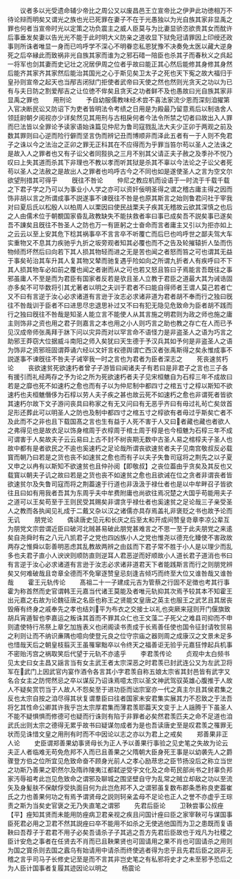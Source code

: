 <!-- { "loadSidebar": true } -->
　　议者多以光受遗命辅少帝比之周公又以废昌邑王立宣帝比之伊尹此功徳相万不待论辩而明矣又谓光之族也光已死罪在妻子不在于光愚独以为光自族其家非显禹之罪也何者当宣帝时光以定策之功负震主之威人臣莫与为比妻显骄恣欲贵其女而酖许后事垂发矣妻以告光光不能于此时明大义防亲之道收显下狱免冠请罪因上印绶还政事则所诛者唯显一身而已呜呼学不深心不明眷恋私恩犹豫不决奏免太医以藏大逆身死之后卒縁此而致祸非光自族其家而谁为之邪石碏一陪臣也杀其子而春秋义之呉起一将军也剑其妻而史记壮之况居伊周之位者乎故曰能正其心然后能修其身修其身然后能齐其家齐其家然后能治其国光之心于斯见矣卫太子之死也天下寃之故大福归于皇孙则宣帝之起天也当邴吉闭狱门拒使者武帝曰天使之然也然则光贪天之功以为已有与夫日防之割爱邴吉之让位徳不侔矣且贪天之功者鲜不及也愚故曰光自族其家非显禹之罪也
　　用刑论
　　予自幼服儒教味经术尝不喜法家流少恩而深刻洎擢第入官决断民讼又防诏下为吏者皆明法令考绩之日用是为殿最乃留意焉后以制诰舍人领廷尉朝夕阅视亦少详矣然见其用刑与古相戾何者今法令所禁之切者曰故出入人罪而巳法皆以全罪论予读家语始诛篇见仲尼为鲁司寇戮乱法大夫少正卯于两观之前及数其罪则曰心逆而险行僻而坚言伪而辨记丑而博顺非而泽此五者有一于人则不免君子之诛以今之法治之正卯之罪无正科其在不应得而为乎罪当笞尔苟以圣人之法诛之是故入人之罪者也又有子讼父者同狴执之三月不别其父请正夫子赦之及季孙不悦乃叹曰上失其道而杀其下非理也不教以孝而听其狱是杀其不辜以今法论之子讼父者死苟以圣人之法赦之是故出人之罪者也呜呼古今之不同也如是遂使圣人之言为空文尔欲望刑措其可得乎
　　旣往不咎论
　　仲尼之教应机而设语于一时流于千载千载之下君子学之乃可以为事业小人学之亦可以资奸佞明圣得之谓之稽古庸主得之因而饰非胡以言之所谓成事不説遂事不谏旣往不咎是也原其斯言之始则鲁君问社于宰我对曰夏后氏以松殷人以柏周人以栗因曰使民战栗夫子疾其无稽故云欲其深慎之也后之人由儒术位于朝覩国家昏乱政教缺失不能扶救者率曰事已成矣吾不説矣事已遂矣吾不諌矣且旣往不咎圣人之防也万一有匪躬之士奋命而言者庸主又引以为拒亦如上之云云以至上安其危下稔其祸事卒不言言卒不听覆亡而后巳也呜呼世之鄙夫驾大车实重物又不息其力疾驰乎九折之坂旁观者知其必覆也而不之告及轮摧辕折人坠而伤物倾而坏然后曰向若下其人损其物轻而进之无是苦也闻之者怒而笞之可也谓其无益于事矣茍治其车升其人复其物又辇而驰复遇乎险如向之所谓九折者人有疾呼曰不下其人损其物车必如前之覆也闻之者谢而从之可也若又怒且笞曰子焉能言吾既往之事邪虽庸人不至是而为君臣有国家者反若是欤且圣人立教于君臣之道最大其为诫诰固亦多矣不可毕数将引其尤著者以明之夫训于君者不曰能自得师者王谓人莫己若者亡又不曰有言逆于汝心必求诸道有言逊于汝志必求诸非道为君者胡不奉而行之独曰旣往不咎哉训于臣者不曰进思尽忠退思补过又不曰有犯无隐见危致命为臣者胡不践而行之独曰旣往不咎哉是知圣人能立言不能使人从其言施之明君则为政之师也施之庸主则饰非之资也用之君子则嘉言之本也用之小人则巧言之助也教之存亡在人而已予见汉成帝师张禹拜于牀下问以灾异而对以罕言命不语怪力是非盗圣人之语为巧言之助邪王莽窃大位据威斗南阳之师入矣犹曰天生德于予汉兵其如予何是非盗圣人之语为饰非之资邪班固谓莽诵六经以文奸言权德舆谓亡西汉者张禹斯得之矣永惟成事不説遂事不谏旣往不咎夫子诫宰我一时之言也为君者为臣者深志之
　　死丧速贫朽论
　　丧欲速贫死欲速朽者曾子子游皆曰闻诸夫子有若曰是非君子之言也三子各有援引而礼经两存之予为论之所为死欲速朽者夫子见宋桓魋自为石椁三年不成故曰若是之靡也死不如速朽之愈也而有子以为仲尼制中都四寸之棺五寸之椁以斯知不欲速朽也夫桓魋僭侈为石椁以劳人夫子疾之甚也故云死不如速朽之愈也非谓死者皆欲其速朽尔故下文子游问丧具曰称家之有无又问曰有无恶乎齐曰有毋过礼茍亡矣敛首足形还葬此可以明圣人之防也及制中都四寸之棺五寸之椁欲有者毋过乎斯矣亡者不及此而不之非也且下载国髙之言也生有益于人死不害于人又曰者藏也藏也者欲人之弗得见也是故衣足以饰身棺周于衣椁周于棺土周于椁是也今桓魋为石椁三年不成可谓害于人矣故夫子云云易曰上古不封不树丧期无数中古圣人易之棺椁夫子圣人也故中都有是者欲民之不逾也奚速朽之足论哉所谓丧欲速贫者夫子见南宫敬叔反必载寳而朝乃曰若是之货也丧不如速贫之愈也而有子以夫子失鲁司寇将之荆先之以子夏又申之以冉有以斯知不欲速贫也且仲孙阅【即敬叔】之丧位葢由乎贪矣及其反也又载寳以朝夫子讥之故曰若是之货也丧不如速贫之愈也且欲诫在位之贪者非谓丧者皆欲速贫尔及失鲁司寇而将之荆葢速于行道也非汲汲于禄仕者也是以中牟畔召子皆欲往且曰如有用我者吾其为东周乎夫中牟费附庸也尚欲往焉况楚之大国乎苟能用夫子之道可以王矣苟至于王则民受其赐矣非谓贪乎禄仕者也奚速贫之足论哉三子亲受圣人之教而各执闻见礼成于二戴又杂以汉之诸儒亦具存焉盖礼非褒贬之书也故予论而无讥
　　朋党论
　　偶读唐史见元和长庆之后至太和开成间赞皇竒章李凉公辈互为朋党文宗尝谓近臣曰破河北贼甚易破此朋党甚难言之不思一至于此夫朋党之来逺矣自尧舜时有之八元八凯君子之党也四凶族小人之党也惟尧以德充化臻使不害政故两存之惟舜以彰善明恶虑其乱教故两辨之由兹而下君子常不胜于小人是以理少而乱多也夫君子直小人谀谀则顺防直则逆耳人君恶逆而好顺故小人道长君子道消也书曰有言逆于汝心必求诸道有言逊于汝志必求诸非道君天下者能践斯言而行之则朋党辨矣又何难破哉且竒章全德而不免窜逐赞皇忌刻逢吉倾巧而终至大位又谁咎哉又谁咎哉
　　霍王元轨传论
　　髙祖二十一子建成元吉为管蔡之行固不足徴也考其行事霍为称首然而史官谓韩王元嘉当代诸王莫能及者唯元轨抑其次焉予较其本不知霍王出元嘉之右故为论魏征唐之名臣也称王之贤能文皇唐之英主也服王之武艺且其居丧毁瘠有终身之戚奉先之孝也结刘平为布衣之交接士以礼也突厥来冦则开门偃旗致胡兵宵遁智也李嘉运之叛诛其首而不罪其众仁也王文藻二子死父之难县司抑而不申则遣使特行吊祭上章乞加旌表义也闭阁读书责成于长焉善任使也国令征封请牧贸易之利则让而不纳识亷隅也噫向使登元良之位守宗庙之器则周之成康汉之文景未足多也惜哉天后之朝皇枝翦灭王虽罹窜黜卒以令终天之福善讵无验乎元嘉狂悖起兵机事不密贻汚宫之祸取笑后代望于元轨不亦逺乎
　　李君羡传论
　　贞观中太白频书见太史曰女主昌又謡言当有女主武王者太宗深恶之时君羡已封武连公又为左武卫将军在武门上因武官内宴作酒令各言其小字君羡自称五娘太宗省其封邑皆有武字又名合女主之防愕然忌之卒以谋反乃诏诛焉噫太宗以圣文神武驾驭英雄心腹推于人故人不疑矣赏罚当于人故人不怨矣至于进功臣而诎宗室亦一代之真主尔且其侯君集之反也太宗自按之洎尽得其状复谓羣臣曰往者国家未安君集实展其力不忍致之于法吾将乞其性命公卿其许我乎岂太宗厚君集而薄君羡耶葢天文变于上人謡腾于下虽圣人不能不疑惧惧而修德可也疑而行诛则有陷于非罪者必矣然君羡匹夫之命不足道也洎武氏出则太宗之德得无累乎故书曰疑谋勿成者为是也吾读唐史至是叹君羡之罹罪无状而见诛惜文皇之用刑有时而不中因论以志之亦以为君上之戒矣
　　郑善果非正人论
　　史臣谓郑善果幼事贤母长为正人予以善果行事验之见史笔之失故为论云夫正人者临难无苟免危邦不入而已且善果之父隋朝大臣身死王事是以幼袭先人之爵骤登方伯之位所宜见危致命奋不顾身光前人之孝心励荩忠之臣节扬没后之称立当世之功斯乃善果之职然尔及隋祚陵夷江都弑逆受宇文化及之命苟民部尚书之封辜负邦家汚辱祖考此岂见危致命之谓邪及聊城之围坚壁自守为乱常之贼立却敌之功以至流矢及身髪肤不保献俘受执面目何为此岂危邦不入之谓邪虽复数布郡条悉称良吏葢崔氏之力也善果何功之有焉予谓贤母之説则轲亲孟母不足论也正人之誉不亦虚乎王琮责之斯为当矣史官褒之无乃失直笔之谓邪
　　先君后臣论
　　卫鞅尝事公叔痤【平】痤知其贤而未能用防痤病卫君亲视之疾且问国计痤曰臣之家宰鞅可与谋国事臣死君必用之卫君不然其説痤曰卒不能用不如杀之无使逃他国而为卫之患既而复语鞅曰吾荐子于君君不用子必矣吾请杀子子其逃之吾方先君后臣故也于戏凡为社稷之臣计安危之事者在任贤去不肖而已且鞅果贤也可固请用之果不肖也可固请杀之用则为国之寳杀则去国之蠧乌有始请用中请杀而终使逃者得为忠乎且先君后臣之説非无稽之言乎司马子长修史记至是而不言其非岂史笔之有私邪将史才之未至邪予恐后之为人臣计国事者复履其迹因论以明之
　　杨震论
